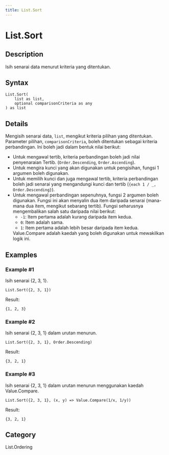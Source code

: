 ```yaml
---
title: List.Sort
---
```


# List.Sort


## Description

Isih senarai data menurut kriteria yang ditentukan.


## Syntax

```powerquery
List.Sort(
    list as list,
    optional comparisonCriteria as any
) as list
```


## Details

Mengisih senarai data, <code>list</code>, mengikut kriteria pilihan yang ditentukan.    Parameter pilihan, <code>comparisonCriteria</code>, boleh ditentukan sebagai kriteria perbandingan. Ini boleh jadi dalam bentuk nilai berikut:    <ul>    <li> Untuk mengawal tertib, kriteria perbandingan boleh jadi nilai penyenaraian Tertib. (<code>Order.Descending</code>, <code>Order.Ascending</code>). </li>    <li> Untuk mengira kunci yang akan digunakan untuk pengisihan, fungsi 1 argumen boleh digunakan. </li>    <li> Untuk memilih kunci dan juga mengawal tertib, kriteria perbandingan boleh jadi senarai yang mengandungi kunci dan tertib (<code>\{each 1 / _, Order.Descending}</code>). </li>    <li> Untuk mengawal perbandingan sepenuhnya, fungsi 2 argumen boleh digunakan. Fungsi ini akan menyalin dua item daripada senarai (mana-mana dua item, mengikut sebarang tertib). Fungsi seharusnya mengembalikan salah satu daripada nilai berikut:        <ul>            <li> <code>-1</code>: Item pertama adalah kurang daripada item kedua.</li>            <li> <code>0</code>: Item adalah sama.</li>            <li> <code>1</code>: Item pertama adalah lebih besar daripada item kedua.</li>        </ul>        Value.Compare adalah kaedah yang boleh digunakan untuk mewakilkan logik ini. </li>    </ul>


## Examples

### Example #1 
Isih senarai \{2, 3, 1}.
```powerquery
List.Sort({2, 3, 1})
```

Result: 
```powerquery
{1, 2, 3}
```


### Example #2 
Isih senarai \{2, 3, 1} dalam urutan menurun.
```powerquery
List.Sort({2, 3, 1}, Order.Descending)
```

Result: 
```powerquery
{3, 2, 1}
```


### Example #3 
Isih senarai \{2, 3, 1} dalam urutan menurun menggunakan kaedah Value.Compare.
```powerquery
List.Sort({2, 3, 1}, (x, y) => Value.Compare(1/x, 1/y))
```

Result: 
```powerquery
{3, 2, 1}
```




## Category
List.Ordering
